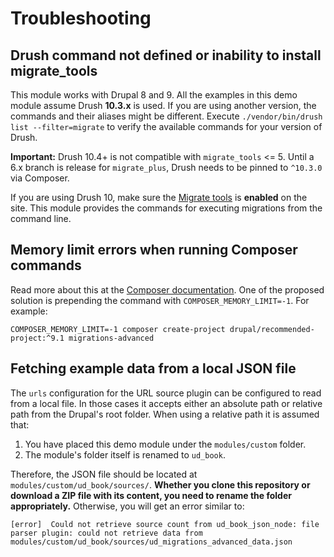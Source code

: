 # Troubleshooting

## Drush command not defined or inability to install migrate_tools

This module works with Drupal 8 and 9. All the examples in this demo module assume Drush **10.3.x** is used. If you are using another version, the commands and their aliases might be different. Execute `./vendor/bin/drush list --filter=migrate` to verify the available commands for your version of Drush.

**Important:** Drush 10.4+ is not compatible with `migrate_tools` <= 5. Until a 6.x branch is release for `migrate_plus`, Drush needs to be pinned to `^10.3.0` via Composer.

If you are using Drush 10, make sure the [Migrate tools](https://www.drupal.org/project/migrate_tools) is **enabled** on the site. This module provides the commands for executing migrations from the command line.

## Memory limit errors when running Composer commands

Read more about this at the [Composer documentation](https://getcomposer.org/doc/articles/troubleshooting.md#memory-limit-errors). One of the proposed solution is prepending the command with `COMPOSER_MEMORY_LIMIT=-1`. For example:

`COMPOSER_MEMORY_LIMIT=-1 composer create-project drupal/recommended-project:^9.1 migrations-advanced`

## Fetching example data from a local JSON file

The `urls` configuration for the URL source plugin can be configured to read from a local file. In those cases it accepts either an absolute path or relative path from the Drupal's root folder. When using a relative path it is assumed that:

1. You have placed this demo module under the `modules/custom` folder.
1. The module's folder itself is renamed to `ud_book`.

Therefore, the JSON file should be located at `modules/custom/ud_book/sources/`. **Whether you clone this repository or download a ZIP file with its content, you need to rename the folder appropriately.** Otherwise, you will get an error similar to:

```
[error]  Could not retrieve source count from ud_book_json_node: file parser plugin: could not retrieve data from modules/custom/ud_book/sources/ud_migrations_advanced_data.json
```


